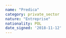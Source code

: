 ```yaml
---
name: "Predica"
category: private_sector
nature: "Entreprise"
nationality: POL
date_signed: '2018-11-12'
---
```

    